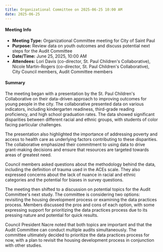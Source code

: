 ```yaml
---
title: Organizational Committee on 2025-06-25 10:00 AM
date: 2025-06-25
---
```

#### Meeting Info
* **Meeting Type:** Organizational Committee meeting for City of Saint Paul
* **Purpose:** Review data on youth outcomes and discuss potential next steps for the Audit Committee
* **Date/Time:** June 25, 2025, 10:00 AM
* **Attendees:** Lori Davis (co-director, St. Paul Children's Collaborative), Nicole Martin-Rogers (co-director, St. Paul Children's Collaborative), City Council members, Audit Committee members

#### Summary
The meeting began with a presentation by the St. Paul Children's Collaborative on their data-driven approach to improving outcomes for young people in the city. The collaborative presented data on various indicators, including kindergarten readiness, third-grade reading proficiency, and high school graduation rates. The data showed significant disparities between different racial and ethnic groups, with students of color facing particular challenges.

The presentation also highlighted the importance of addressing poverty and access to health care as underlying factors contributing to these disparities. The collaborative emphasized their commitment to using data to drive grant-making decisions and ensure that resources are targeted towards areas of greatest need.

Council members asked questions about the methodology behind the data, including the definition of trauma used in the ACEs scale. They also expressed concerns about the lack of nuance in racial and ethnic categories and the potential for biases in survey questions.

The meeting then shifted to a discussion on potential topics for the Audit Committee's next study. The committee is considering two options: revisiting the housing development process or examining the data practices process. Members discussed the pros and cons of each option, with some expressing support for prioritizing the data practices process due to its pressing nature and potential for quick results.

Council President Nacre noted that both topics are important and that the Audit Committee can conduct multiple audits simultaneously. The committee ultimately decided to prioritize the data practices process for now, with a plan to revisit the housing development process in conjunction with other studies.

